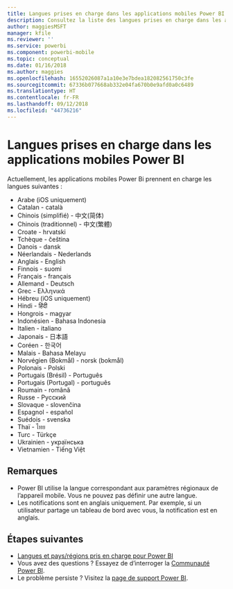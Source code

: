 ```yaml
---
title: Langues prises en charge dans les applications mobiles Power BI
description: Consultez la liste des langues prises en charge dans les applications mobiles Power BI.
author: maggiesMSFT
manager: kfile
ms.reviewer: ''
ms.service: powerbi
ms.component: powerbi-mobile
ms.topic: conceptual
ms.date: 01/16/2018
ms.author: maggies
ms.openlocfilehash: 16552026087a1a10e3e7bdea182082561750c3fe
ms.sourcegitcommit: 67336b077668ab332e04fa670b0e9afd0a0c6489
ms.translationtype: HT
ms.contentlocale: fr-FR
ms.lasthandoff: 09/12/2018
ms.locfileid: "44736216"
---
```

# <a name="supported-languages-in-the-power-bi-mobile-apps"></a>Langues prises en charge dans les applications mobiles Power BI
Actuellement, les applications mobiles Power Bi prennent en charge les langues suivantes :

* Arabe (iOS uniquement)
* Catalan - català
* Chinois (simplifié) - 中文(简体)
* Chinois (traditionnel) - 中文(繁體)
* Croate - hrvatski
* Tchèque - čeština
* Danois - dansk
* Néerlandais - Nederlands
* Anglais - English
* Finnois - suomi
* Français - français
* Allemand - Deutsch
* Grec - Ελληνικά
* Hébreu (iOS uniquement)
* Hindi - हिंदी
* Hongrois - magyar
* Indonésien - Bahasa Indonesia
* Italien - italiano
* Japonais - 日本語
* Coréen - 한국어
* Malais - Bahasa Melayu
* Norvégien (Bokmål) - norsk (bokmål)
* Polonais - Polski
* Portugais (Brésil) - Português
* Portugais (Portugal) - português
* Roumain - română
* Russe - Русский
* Slovaque - slovenčina
* Espagnol - español
* Suédois - svenska
* Thaï - ไทย
* Turc - Türkçe
* Ukrainien - українська
* Vietnamien - Tiếng Việt

## <a name="notes"></a>Remarques
* Power BI utilise la langue correspondant aux paramètres régionaux de l’appareil mobile. Vous ne pouvez pas définir une autre langue.
* Les notifications sont en anglais uniquement. Par exemple, si un utilisateur partage un tableau de bord avec vous, la notification est en anglais. 

## <a name="next-steps"></a>Étapes suivantes
* [Langues et pays/régions pris en charge pour Power BI](../../supported-languages-countries-regions.md)
* Vous avez des questions ? Essayez de d’interroger la [Communauté Power BI](http://community.powerbi.com/).
* Le problème persiste ? Visitez la [page de support Power BI](https://powerbi.microsoft.com/support/).

